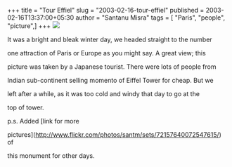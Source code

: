 +++
title = "Tour Effiel"
slug = "2003-02-16-tour-effiel"
published = 2003-02-16T13:37:00+05:30
author = "Santanu Misra"
tags = [ "Paris", "people", "picture",]
+++
[![](../images/thumbnails/2003-02-16-tour-effiel-P1010044.JPG)](../images/2003-02-16-tour-effiel-P1010044.JPG)

It was a bright and bleak winter day, we headed straight to the number
one attraction of Paris or Europe as you might say. A great view; this
picture was taken by a Japanese tourist. There were lots of people from
Indian sub-continent selling momento of Eiffel Tower for cheap. But we
left after a while, as it was too cold and windy that day to go at the
top of tower.

  
  
  
p.s. Added [link for more
pictures](http://www.flickr.com/photos/santm/sets/72157640072547615/) of
this monument for other days.
